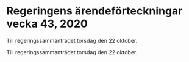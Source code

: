 # Regeringens ärendeförteckningar vecka 43, 2020

Till regeringssammanträdet torsdag den 22 oktober.

Till regeringssammanträdet torsdag den 22 oktober.
